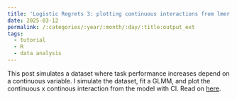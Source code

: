 ```yaml
---
title: 'Logistic Regrets 3: plotting continuous interactions from lmer models'
date: 2025-03-12
permalink: /:categories/:year/:month/:day/:title:output_ext
tags:
  - tutorial
  - R
  - data analysis
---
```


This post simulates a dataset where task performance increases depend on a continuous variable. I simulate the dataset, fit a GLMM, and plot the continuous x continous interaction from the model with CI. Read on [here](https://github.com/michaelchimento/logistic_regrets/blob/main/plotting_continuous_interactions_lmer.md).

